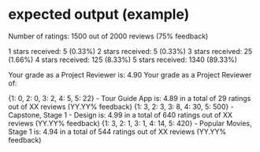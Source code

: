 # expected output (example)

Number of ratings: 1500 out of 2000 reviews (75% feedback)

1 stars received: 5 (0.33%)
2 stars received: 5 (0.33%)
3 stars received: 25 (1.66%)
4 stars received: 125 (8.33%)
5 stars received: 1340 (89.33%)

Your grade as a Project Reviewer is: 4.90
Your grade as a Project Reviewer of:

{1: 0, 2: 0, 3: 2, 4: 5, 5: 22}
    - Tour Guide App is: 4.89 in a total of 29 ratings out of XX reviews (YY.YY% feedback)
{1: 3, 2: 3, 3: 8, 4: 30, 5: 500}
    - Capstone, Stage 1 -  Design is: 4.99 in a total of 640 ratings out of XX reviews (YY.YY% feedback)
{1: 3, 2: 1, 3: 1, 4: 14, 5: 420}
    - Popular Movies, Stage 1 is: 4.94 in a total of 544 ratings out of XX reviews (YY.YY% feedback)
